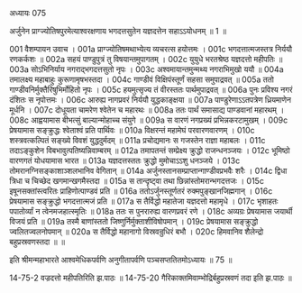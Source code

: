 अध्यायः 075

अर्जुनेन प्राग्ज्योतिषपुरमेत्याश्वरक्षणाय भगदत्तसुतेन यज्ञदत्तेन सहाऽऽयोधनम् ॥ 1 ॥

001	वैशम्पायन उवाच ।
001a	प्राग्ज्योतिषमथाभ्येत्य व्यचरत्स हयोत्तमः ।
001c	भगदत्तात्मजस्तत्र निर्ययौ रणकर्कशः ॥
002a	सहयं पाण्डुपुत्रं तु विषयान्तमुपागतम् ।
002c	युयुधे भरतश्रेष्ठ यज्ञदत्तो महीपतिः ॥
003a	सोऽभिनिर्याय नगराद्भगदत्तसुतो नृपः ।
003c	अश्वमायान्तमुन्मथ्य नगराभिमुखो ययौ ॥
004a	तमालक्ष्य महाबाहुः कुरूणामृषभस्तदा ।
004c	गाण्डीवं विक्षिपंस्तूर्णं सहसा समुपाद्रवत् ॥
005a	ततो गाण्डीवनिर्मुक्तैरिषुभिर्मोहितो नृपः ।
005c	हयमुत्सृज्य तं वीरस्ततः पार्थमुपाद्रवत् ॥
006a	पुनः प्रविश्य नगरं दंशितः स नृपोत्तमः ।
006c	आरुह्य नागप्रवरं निर्ययौ युद्धकाङ्क्षया ॥
007a	पाण्डुरेणाऽऽतपत्रेण ध्रियमाणेन मूर्धनि ।
007c	दोधूयता चामरेण श्वेतेन च महारथः ॥
008a	ततः पार्थं समासाद्य पाण्डवानां महारथम् ।
008c	आह्वयामास बीभत्सुं बाल्यान्मोहाच्च संयुगे ॥
009a	स वारणं नगप्रख्यं प्रभिन्नकरटामुखम् ।
009c	प्रेषयामास सङ्क्रुद्धः श्वेताश्वं प्रति पार्थिवः ॥
010a	विक्षरन्तं महामेघं परवारणवारणम् ।
010c	शस्त्रवत्कल्पितं सङ्ख्ये विवशं युद्धदुर्मदम् ॥
011a	प्रचोद्यमानः स गजस्तेन राज्ञा महाबलः ।
011c	तदाऽङ्कुशेन विबभावुत्पतिष्यन्निवाम्बरम् ॥
012a	तमापतन्तं सम्प्रेक्ष्य क्रुद्धो राजन्धनञ्जयः ।
012c	भूमिष्ठो वारणगतं योधयामास भारत ॥
013a	यज्ञदत्तस्ततः क्रुद्धो मुमोचाऽऽशु धनञ्जये ।
013c	तोमरानग्निसङ्काशाञ्शलभानिव वेगितान् ॥
014a	अर्जुनस्तानसम्प्राप्तान्गाण्डीवप्रभवैः शरैः ।
014c	द्विधा त्रिधा च चिच्छेद खगमान्खगमैस्तदा ॥
015a	स तान्दृष्ट्वा तथा छिन्नांस्तोमरान्भगदत्तजः ।
015c	इषूनसक्तांस्त्वरितः प्राहिणोत्पाण्डवं प्रति ॥
016a	ततोऽर्जुनस्तूर्णतरं रुक्मपुङ्खानजिह्मगान् ।
016c	प्रेषयामास सङ्क्रुद्धो भगदत्तात्मजं प्रति ॥
017a	स तैर्विद्धो महातेजा यज्ञदत्तो महामृधे ।
017c	भृशाहतः पपातोर्व्यां न त्वेनमजहात्स्मृतिः ॥
018a	ततः स पुनरारुह्य वारणप्रवरं रणे ।
018c	अव्यग्रः प्रेषयामास जयार्थी विजयं प्रति ॥
019a	तस्मै बाणांस्ततो जिष्णुर्निर्मुक्ताशीविषोपमान् ।
019c	प्रेषयामास सङ्क्रुद्धो ज्वलितज्वलनोपमान् ॥
020a	स तैर्विद्धो महानागो विस्रवन्रुधिरं बभौ ।
020c	हिमवानिव शैलेन्द्रो बहुप्रस्रवणस्तदा ॥ ॥

इति श्रीमन्महाभारते आश्वमेधिकपर्वणि अनुगीतापर्वणि पञ्चसप्ततितमोऽध्यायः ॥ 75 ॥

14-75-2 वज्रदत्तो महीपतिरिति झ.पाठः ॥ 14-75-20 गैरिकाक्तमिवाम्भोद्रिर्बहुप्रस्रवणं तदा इति झ.पाठः ॥
